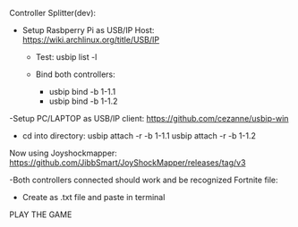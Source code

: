 Controller Splitter(dev):
- Setup Rasbperry Pi as USB/IP Host:
      https://wiki.archlinux.org/title/USB/IP
  - Test:
      usbip list -l
  
  - Bind both controllers:
      - usbip bind -b 1-1.1
      - usbip bind -b 1-1.2

-Setup PC/LAPTOP as USB/IP client:
    https://github.com/cezanne/usbip-win
  - cd into directory:
      usbip attach -r <usbip server ip> -b 1-1.1
      usbip attach -r <usbip server ip> -b 1-1.2

Now using Joyshockmapper:
  https://github.com/JibbSmart/JoyShockMapper/releases/tag/v3

  -Both controllers connected should work and be recognized
    Fortnite file:


  - Create as .txt file and paste in terminal

PLAY THE GAME
